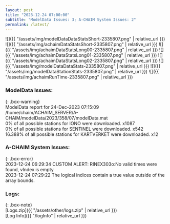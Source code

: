 ```yaml
---
layout: post
title: "2023-12-24 07:00:00"
subtitle: "ModelData Issues: 3; A-CHAIM System Issues: 2"
permalink: /latest/
---
```


![]({{ "/assets/img/modelDataDataStatsShort-2335807.png" | relative_url }})
![]({{ "/assets/img/achaimDataStatsShort-2335807.png" | relative_url }})
![]({{ "/assets/img/achaimDataStatsLong00-2335807.png" | relative_url }})
![]({{ "/assets/img/achaimDataStatsLong01-2335807.png" | relative_url }})
![]({{ "/assets/img/achaimDataStatsLong02-2335807.png" | relative_url }})
![]({{ "/assets/img/modelDataDataStats-2335807.png" | relative_url }})
![]({{ "/assets/img/modelDataStationStats-2335807.png" | relative_url }})
![]({{ "/assets/img/achaimRunTime-2335807.png" | relative_url }})


### ModelData Issues:  
  
{: .box-warning}  
 ModelData report for 24-Dec-2023 07:15:09   
 /home/chaim/ACHAIM_SERVER/A-CHAIM/modelData/2023/358/07/modelData.mat   
 0% of all possible stations for IONO were downloaded. x1087   
 0% of all possible stations for SENTINEL were downloaded. x542   
 16.388% of all possible stations for KARTVERKET were downloaded. x12   
  
### A-CHAIM System Issues:  
  
{: .box-error}  
2023-12-24 06:29:34 CUSTOM ALERT: RINEX303o:No valid times were found, vIndex is empty  
2023-12-24 07:29:22 The logical indices contain a true value outside of the array bounds.  

### Logs:  
  
{: .box-note}  
[Logs.zip]({{ "/assets/other/logs.zip" | relative_url }})  
[Log Info]({{ "/logInfo" | relative_url }})  
